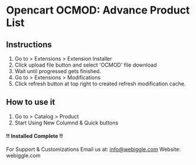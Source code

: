 # Opencart OCMOD: Advance Product List

## Instructions
1. Go to > Extensions > Extension Installer
2. Click upload file button and select 'OCMOD' file download
3. Wait until progressed gets finished.
4. Go to > Extensions > Modifications
5. Click refresh button at top right to created refresh modification cache.

## How to use it
1. Go to > Catalog > Product
2. Start Using New Columnd & Quick buttons

#### !! Installed Complete !!

For Support & Customizations
Email us at: info@webiggle.com
Website: webiggle.com